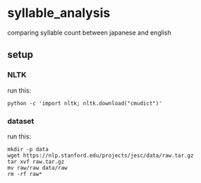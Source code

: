 # syllable\_analysis
comparing syllable count between japanese and english


## setup

### NLTK

run this:

```
python -c 'import nltk; nltk.download("cmudict")'
```

### dataset

run this:

```
mkdir -p data
wget https://nlp.stanford.edu/projects/jesc/data/raw.tar.gz
tar xvf raw.tar.gz
mv raw/raw data/raw
rm -rf raw*
```

